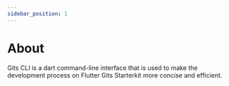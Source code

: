```yaml
---
sidebar_position: 1
---
```


# About

Gits CLI is a dart command-line interface that is used to make the development process on Flutter Gits Starterkit more concise and efficient. 